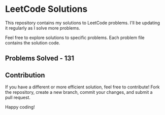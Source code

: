 # LeetCode Solutions

This repository contains my solutions to LeetCode problems. I'll be updating it regularly as I solve more problems.

Feel free to explore solutions to specific problems. Each problem file contains the solution code.

## Problems Solved - 131

## Contribution

If you have a different or more efficient solution, feel free to contribute! Fork the repository, create a new branch, commit your changes, and submit a pull request.

Happy coding!